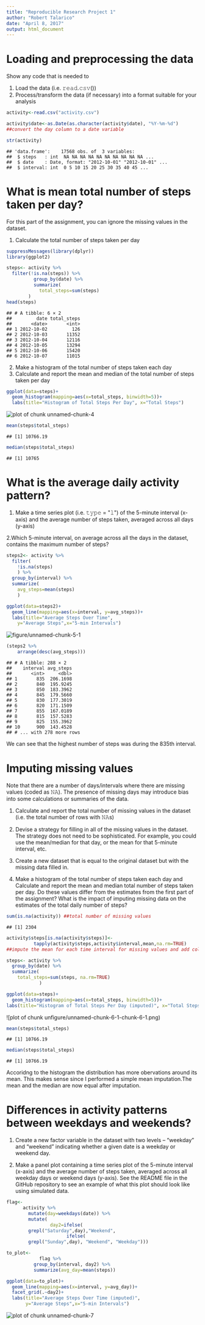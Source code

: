 ```yaml
---
title: "Reproducible Research Project 1"
author: "Robert Talarico"
date: "April 8, 2017"
output: html_document
---
```


Loading and preprocessing the data
==================================
Show any code that is needed to

1. Load the data (i.e. 𝚛𝚎𝚊𝚍.𝚌𝚜𝚟())
2. Process/transform the data (if necessary) into a format suitable for your analysis

```r
activity<-read.csv("activity.csv")

activity$date<-as.Date(as.character(activity$date), "%Y-%m-%d")
##convert the day column to a date variable

str(activity)
```

```
## 'data.frame':	17568 obs. of  3 variables:
##  $ steps   : int  NA NA NA NA NA NA NA NA NA NA ...
##  $ date    : Date, format: "2012-10-01" "2012-10-01" ...
##  $ interval: int  0 5 10 15 20 25 30 35 40 45 ...
```

What is mean total number of steps taken per day?
=================================================

For this part of the assignment, you can ignore the missing values in the dataset.

1. Calculate the total number of steps taken per day


```r
suppressMessages(library(dplyr))
library(ggplot2)
```


```r
steps<- activity %>%
  filter(!is.na(steps)) %>%
          group_by(date) %>%
          summarize(
            total_steps=sum(steps)
        ) 
head(steps)
```

```
## # A tibble: 6 × 2
##         date total_steps
##       <date>       <int>
## 1 2012-10-02         126
## 2 2012-10-03       11352
## 3 2012-10-04       12116
## 4 2012-10-05       13294
## 5 2012-10-06       15420
## 6 2012-10-07       11015
```

2. Make a histogram of the total number of steps taken each day
3. Calculate and report the mean and median of the total number of steps taken per day


```r
ggplot(data=steps)+
  geom_histogram(mapping=aes(x=total_steps, binwidth=5))+
  labs(title="Histogram of Total Steps Per Day", x="Total Steps")
```

![plot of chunk unnamed-chunk-4](figure/unnamed-chunk-4-1.png)

```r
mean(steps$total_steps)
```

```
## [1] 10766.19
```

```r
median(steps$total_steps)
```

```
## [1] 10765
```

 What is the average daily activity pattern?
============================================
 
 1. Make a time series plot (i.e. 𝚝𝚢𝚙𝚎 = "𝚕") of the 5-minute interval (x-axis) and the average number of steps taken, averaged across all days (y-axis)
 
 2.Which 5-minute interval, on average across all the days in the dataset, contains the maximum number of steps?


```r
steps2<- activity %>%
  filter(
    !is.na(steps)
    ) %>%
  group_by(interval) %>%
  summarize(
    avg_steps=mean(steps)
    ) 

ggplot(data=steps2)+
  geom_line(mapping=aes(x=interval, y=avg_steps))+
  labs(title="Average Steps Over Time", 
    y="Average Steps",x="5-min Intervals")
```

![figure/unnamed-chunk-5-1](figure/unnamed-chunk-5-1.png)

```r
(steps2 %>%
    arrange(desc(avg_steps)))
```

```
## # A tibble: 288 × 2
##    interval avg_steps
##       <int>     <dbl>
## 1       835  206.1698
## 2       840  195.9245
## 3       850  183.3962
## 4       845  179.5660
## 5       830  177.3019
## 6       820  171.1509
## 7       855  167.0189
## 8       815  157.5283
## 9       825  155.3962
## 10      900  143.4528
## # ... with 278 more rows
```

We can see that the highest number of steps was during the 835th interval.

Imputing missing values
=======================

Note that there are a number of days/intervals where there are missing values (coded as 𝙽𝙰). The presence of missing days may introduce bias into some calculations or summaries of the data.

1. Calculate and report the total number of missing values in the dataset (i.e. the total number of rows with 𝙽𝙰s)

2. Devise a strategy for filling in all of the missing values in the dataset. The strategy does not need to be sophisticated. For example, you could use the mean/median for that day, or the mean for that 5-minute interval, etc.

3. Create a new dataset that is equal to the original dataset but with the missing data filled in.

4. Make a histogram of the total number of steps taken each day and Calculate and report the mean and median total number of steps taken per day. Do these values differ from the estimates from the first part of the assignment? What is the impact of imputing missing data on the estimates of the total daily number of steps?


```r
sum(is.na(activity)) ##total number of missing values
```

```
## [1] 2304
```

```r
activity$steps[is.na(activity$steps)]<-
          tapply(activity$steps,activity$interval,mean,na.rm=TRUE)
##impute the mean for each time interval for missing values and add column to original dataset

steps<- activity %>%
  group_by(date) %>%
  summarize(
    total_steps=sum(steps, na.rm=TRUE)
            ) 

ggplot(data=steps)+
  geom_histogram(mapping=aes(x=total_steps, binwidth=5))+
labs(title="Histogram of Total Steps Per Day (imputed)", x="Total Steps")
```

![plot of chunk unfigure/unnamed-chunk-6-1-chunk-6-1.png)

```r
mean(steps$total_steps)
```

```
## [1] 10766.19
```

```r
median(steps$total_steps)
```

```
## [1] 10766.19
```

Accoridng to the histogram the distribution has more obervations around its mean. This makes sense since I performed a simple mean imputation.The mean and the median are now equal after imputation.

Differences in activity patterns between weekdays and weekends?
==============================================================

1. Create a new factor variable in the dataset with two levels – “weekday” and “weekend” indicating whether a given date is a weekday or weekend day.

2. Make a panel plot containing a time series plot of the 5-minute interval (x-axis) and the average number of steps taken, averaged across all weekday days or weekend days (y-axis). See the README file in the GitHub repository to see an example of what this plot should look like using simulated data.


```r
flag<-
      activity %>%
        mutate(day=weekdays(date)) %>%
        mutate(
                day2=ifelse(
        grepl("Saturday",day),"Weekend",
                      ifelse(
        grepl("Sunday",day), "Weekend", "Weekday")))

to_plot<-
            flag %>%
          group_by(interval, day2) %>%
          summarize(avg_day=mean(steps))

ggplot(data=to_plot)+
  geom_line(mapping=aes(x=interval, y=avg_day))+
  facet_grid(.~day2)+
  labs(title="Average Steps Over Time (imputed)", 
       y="Average Steps",x="5-min Intervals")
```

![plot of chunk unnamed-chunk-7](figure/unnamed-chunk-7-1.png)

 
